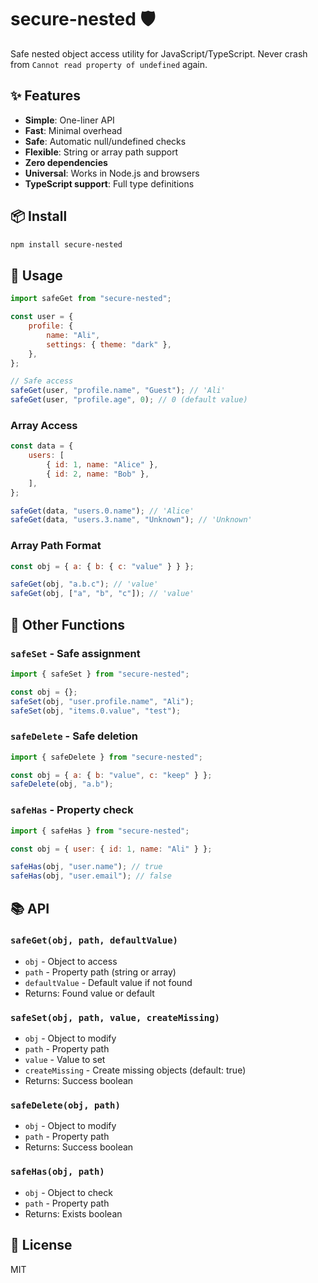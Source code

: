 # secure-nested 🛡️

Safe nested object access utility for JavaScript/TypeScript. Never crash from `Cannot read property of undefined` again.

## ✨ Features

-   **Simple**: One-liner API
-   **Fast**: Minimal overhead
-   **Safe**: Automatic null/undefined checks
-   **Flexible**: String or array path support
-   **Zero dependencies**
-   **Universal**: Works in Node.js and browsers
-   **TypeScript support**: Full type definitions

## 📦 Install

```bash
npm install secure-nested
```

## 🚀 Usage

```javascript
import safeGet from "secure-nested";

const user = {
    profile: {
        name: "Ali",
        settings: { theme: "dark" },
    },
};

// Safe access
safeGet(user, "profile.name", "Guest"); // 'Ali'
safeGet(user, "profile.age", 0); // 0 (default value)
```

### Array Access

```javascript
const data = {
    users: [
        { id: 1, name: "Alice" },
        { id: 2, name: "Bob" },
    ],
};

safeGet(data, "users.0.name"); // 'Alice'
safeGet(data, "users.3.name", "Unknown"); // 'Unknown'
```

### Array Path Format

```javascript
const obj = { a: { b: { c: "value" } } };

safeGet(obj, "a.b.c"); // 'value'
safeGet(obj, ["a", "b", "c"]); // 'value'
```

## 🎨 Other Functions

### `safeSet` - Safe assignment

```javascript
import { safeSet } from "secure-nested";

const obj = {};
safeSet(obj, "user.profile.name", "Ali");
safeSet(obj, "items.0.value", "test");
```

### `safeDelete` - Safe deletion

```javascript
import { safeDelete } from "secure-nested";

const obj = { a: { b: "value", c: "keep" } };
safeDelete(obj, "a.b");
```

### `safeHas` - Property check

```javascript
import { safeHas } from "secure-nested";

const obj = { user: { id: 1, name: "Ali" } };

safeHas(obj, "user.name"); // true
safeHas(obj, "user.email"); // false
```

## 📚 API

### `safeGet(obj, path, defaultValue)`

-   `obj` - Object to access
-   `path` - Property path (string or array)
-   `defaultValue` - Default value if not found
-   Returns: Found value or default

### `safeSet(obj, path, value, createMissing)`

-   `obj` - Object to modify
-   `path` - Property path
-   `value` - Value to set
-   `createMissing` - Create missing objects (default: true)
-   Returns: Success boolean

### `safeDelete(obj, path)`

-   `obj` - Object to modify
-   `path` - Property path
-   Returns: Success boolean

### `safeHas(obj, path)`

-   `obj` - Object to check
-   `path` - Property path
-   Returns: Exists boolean

## 📄 License

MIT
